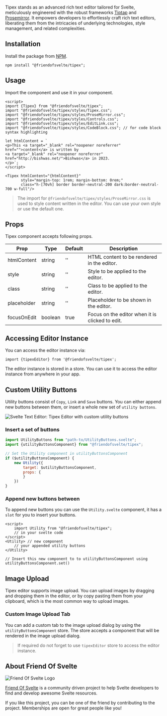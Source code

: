 Tipex stands as an advanced rich text editor tailored for Svelte, meticulously engineered with the robust frameworks [Tiptap](https://tiptap.dev/) and [Prosemirror](https://prosemirror.net/). It empowers developers to effortlessly craft rich text editors, liberating them from the intricacies of underlying technologies, style management, and related complexities.

Installation
------------

Install the package from [NPM](https://www.npmjs.com/package/@friendofsvelte/tipex).

```shell
npm install "@friendofsvelte/tipex";
```

Usage
-----

Import the component and use it in your component.

```sveltehtml
<script>
import {Tipex} from "@friendofsvelte/tipex";
import "@friendofsvelte/tipex/styles/Tipex.css";
import "@friendofsvelte/tipex/styles/ProseMirror.css";
import "@friendofsvelte/tipex/styles/Controls.css";
import "@friendofsvelte/tipex/styles/EditLink.css";
import "@friendofsvelte/tipex/styles/CodeBlock.css"; // for code block syntax highlighting

let htmlContent = `
<p>This <a target="_blank" rel="noopener noreferrer" href="">content</a> is written by
<a target="_blank" rel="noopener noreferrer" href="http://bishwas.net/">Bishwas</a> in 2023.
</p>`;
</script>

<Tipex htmlContent="{htmlContent}"
       style="margin-top: 1rem; margin-bottom: 0rem;"
       class="h-[70vh] border border-neutral-200 dark:border-neutral-700 w-full"/>

```

> The import for `@friendofsvelte/tipex/styles/ProseMirror.css` is used to style content written in the editor. You can use your own style or use the default one.

Props
-----

Tipex component accepts following props.

| Prop | Type | Default | Description |
| --- | --- | --- | --- |
| htmlContent | string | '' | HTML content to be rendered in the editor. |
| style | string | '' | Style to be applied to the editor. |
| class | string | '' | Class to be applied to the editor. |
| placeholder | string | '' | Placeholder to be shown in the editor. |
| focusOnEdit | boolean | true | Focus on the editor when it is clicked to edit. |

Accessing Editor Instance
-------------------------

You can access the editor instance via:

```
import {tipexEditor} from '@friendofsvelte/tipex';
```

The editor instance is stored in a store. You can use it to access the editor instance from anywhere in your app.

Custom Utility Buttons
----------------------

Utility buttons consist of `Copy`, `Link` and `Save` buttons. You can either append new buttons between them, or insert a whole new set of `utility buttons`.

![Svelte Text Editor: Tipex Editor with custom utility buttons](https://github.com/friendofsvelte/tipex/assets/42182303/c6feb3c0-9ed8-4f9e-88d2-42b7895a72a8)

### Insert a set of buttons

```javascript
import UtilityButtons from "path-to/UtilityButtons.svelte";
import {utilityButtonsComponent} from "@friendofsvelte/tipex";

// Set the Utility component in utilityButtonsComponent
if ($utilityButtonsComponent) {
    new Utility({
        target: $utilityButtonsComponent,
        props: {
        }
    })
}
```

### Append new buttons between

To append new buttons you can use the `Utility.svelte` component, it has a `slot` for you to insert your buttons.

```sveltehtml
<script>
    import Utility from "@friendofsvelte/tipex";
    // in your svelte code
</script>
<Utility> // new component
    // your appended utility buttons
</Utility>

// Insert this new component to to utilityButtonsComponent using utilityButtonsComponent.set()
```

Image Upload
------------

Tipex editor supports image upload. You can upload images by dragging and dropping them in the editor, or by copy pasting them from your clipboard, which is the most common way to upload images.

### Custom Image Upload Tab

You can add a custom tab to the image upload dialog by using the `utilityButtonsComponent` store. The store accepts a component that will be rendered in the image upload dialog.

> If required do not forget to use `tipexEditor` store to access the editor instance.

About Friend Of Svelte
----------------------

![Friend Of Svelte Logo](https://avatars.githubusercontent.com/u/143795012?s=200&v=4)

[Friend Of Svelte](https://github.com/friendofsvelte) is a community driven project to help Svelte developers to find and develop awesome Svelte resources.

If you like this project, you can be one of the friend by contributing to the project. Memberships are open for great people like you!
